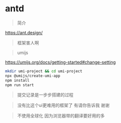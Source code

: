 # antd

> 简介

https://ant.design/

> 框架害人啊

> umijs

https://umijs.org/docs/getting-started#change-setting

``` bash
mkdir umi-project && cd umi-project
npx @umijs/create-umi-app
npm install
npm run start
```

> 提交记录是一步步搭建的过程

> 没有比这个ui更难用的框架了 有请你告诉我 谢谢

> 不使用全球化 因为浏览器带的翻译要好用的多